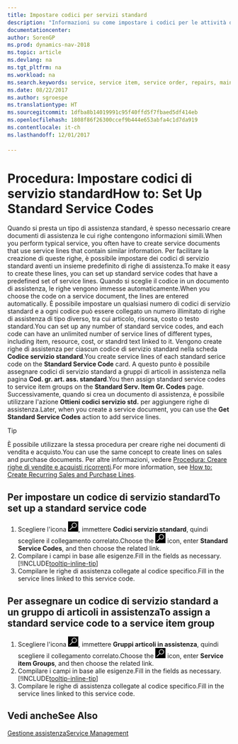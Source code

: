 ```yaml
---
title: Impostare codici per servizi standard
description: "Informazioni su come impostare i codici per le attività di assistenza eseguite di frequente."
documentationcenter: 
author: SorenGP
ms.prod: dynamics-nav-2018
ms.topic: article
ms.devlang: na
ms.tgt_pltfrm: na
ms.workload: na
ms.search.keywords: service, service item, service order, repairs, maintenance
ms.date: 08/22/2017
ms.author: sgroespe
ms.translationtype: HT
ms.sourcegitcommit: 1dfba8b14019991c95f40ffd5f7fbaed5df414eb
ms.openlocfilehash: 1808f86f26300ccef9b444e653abfa4c1d7da919
ms.contentlocale: it-ch
ms.lasthandoff: 12/01/2017

---
```


# <a name="how-to-set-up-standard-service-codes"></a><span data-ttu-id="eb3ed-103">Procedura: Impostare codici di servizio standard</span><span class="sxs-lookup"><span data-stu-id="eb3ed-103">How to: Set Up Standard Service Codes</span></span>
<span data-ttu-id="eb3ed-104">Quando si presta un tipo di assistenza standard, è spesso necessario creare documenti di assistenza le cui righe contengono informazioni simili.</span><span class="sxs-lookup"><span data-stu-id="eb3ed-104">When you perform typical service, you often have to create service documents that use service lines that contain similar information.</span></span> <span data-ttu-id="eb3ed-105">Per facilitare la creazione di queste righe, è possibile impostare dei codici di servizio standard aventi un insieme predefinito di righe di assistenza.</span><span class="sxs-lookup"><span data-stu-id="eb3ed-105">To make it easy to create these lines, you can set up standard service codes that have a predefined set of service lines.</span></span> <span data-ttu-id="eb3ed-106">Quando si sceglie il codice in un documento di assistenza, le righe vengono immesse automaticamente.</span><span class="sxs-lookup"><span data-stu-id="eb3ed-106">When you choose the code on a service document, the lines are entered automatically.</span></span> <span data-ttu-id="eb3ed-107">È possibile impostare un qualsiasi numero di codici di servizio standard e a ogni codice può essere collegato un numero illimitato di righe di assistenza di tipo diverso, tra cui articolo, risorsa, costo o testo standard.</span><span class="sxs-lookup"><span data-stu-id="eb3ed-107">You can set up any number of standard service codes, and each code can have an unlimited number of service lines of different types, including item, resource, cost, or standrd text linked to it.</span></span> <span data-ttu-id="eb3ed-108">Vengono create righe di assistenza per ciascun codice di servizio standard nella scheda **Codice servizio standard**.</span><span class="sxs-lookup"><span data-stu-id="eb3ed-108">You create service lines of each standard serice code on the **Standard Service Code** card.</span></span> <span data-ttu-id="eb3ed-109">A questo punto è possibile assegnare codici di servizio standard a gruppi di articoli in assistenza nella pagina **Cod. gr. art. ass. standard**.</span><span class="sxs-lookup"><span data-stu-id="eb3ed-109">You then assign standard service codes to service item groups on the **Standard Serv. Item Gr. Codes** page.</span></span> <span data-ttu-id="eb3ed-110">Successivamente, quando si crea un documento di assistenza, è possibile utilizzare l'azione **Ottieni codici servizio std.** per aggiungere righe di assistenza.</span><span class="sxs-lookup"><span data-stu-id="eb3ed-110">Later, when you create a service document, you can use the **Get Standard Service Codes** action to add service lines.</span></span>  
  
> [!Tip]
>  <span data-ttu-id="eb3ed-111">È possibile utilizzare la stessa procedura per creare righe nei documenti di vendita e acquisto.</span><span class="sxs-lookup"><span data-stu-id="eb3ed-111">You can use the same concept to create lines on sales and purchase documents.</span></span> <span data-ttu-id="eb3ed-112">Per altre informazioni, vedere [Procedura: Creare righe di vendite e acquisti ricorrenti](sales-how-work-standard-lines.md).</span><span class="sxs-lookup"><span data-stu-id="eb3ed-112">For more information, see [How to: Create Recurring Sales and Purchase Lines](sales-how-work-standard-lines.md).</span></span>    
  
## <a name="to-set-up-a-standard-service-code"></a><span data-ttu-id="eb3ed-113">Per impostare un codice di servizio standard</span><span class="sxs-lookup"><span data-stu-id="eb3ed-113">To set up a standard service code</span></span>    
1. <span data-ttu-id="eb3ed-114">Scegliere l'icona ![Cerca pagina o report](media/ui-search/search_small.png "icona Cerca pagina o report"), immettere **Codici servizio standard**, quindi scegliere il collegamento correlato.</span><span class="sxs-lookup"><span data-stu-id="eb3ed-114">Choose the ![Search for Page or Report](media/ui-search/search_small.png "Search for Page or Report icon") icon, enter **Standard Service Codes**, and then choose the related link.</span></span>  
2. <span data-ttu-id="eb3ed-115">Compilare i campi in base alle esigenze.</span><span class="sxs-lookup"><span data-stu-id="eb3ed-115">Fill in the fields as necessary.</span></span> [!INCLUDE[tooltip-inline-tip](includes/tooltip-inline-tip_md.md)]  
4. <span data-ttu-id="eb3ed-116">Compilare le righe di assistenza collegate al codice specifico.</span><span class="sxs-lookup"><span data-stu-id="eb3ed-116">Fill in the service lines linked to this service code.</span></span>  

## <a name="to-assign-a-standard-service-code-to-a-service-item-group"></a><span data-ttu-id="eb3ed-117">Per assegnare un codice di servizio standard a un gruppo di articoli in assistenza</span><span class="sxs-lookup"><span data-stu-id="eb3ed-117">To assign a standard service code to a service item group</span></span>
1. <span data-ttu-id="eb3ed-118">Scegliere l'icona ![Cerca pagina o report](media/ui-search/search_small.png "icona Cerca pagina o report"), immettere **Gruppi articoli in assistenza**, quindi scegliere il collegamento correlato.</span><span class="sxs-lookup"><span data-stu-id="eb3ed-118">Choose the ![Search for Page or Report](media/ui-search/search_small.png "Search for Page or Report icon") icon, enter **Service item Groups**, and then choose the related link.</span></span>  
2. <span data-ttu-id="eb3ed-119">Compilare i campi in base alle esigenze.</span><span class="sxs-lookup"><span data-stu-id="eb3ed-119">Fill in the fields as necessary.</span></span> [!INCLUDE[tooltip-inline-tip](includes/tooltip-inline-tip_md.md)]
3. <span data-ttu-id="eb3ed-120">Compilare le righe di assistenza collegate al codice specifico.</span><span class="sxs-lookup"><span data-stu-id="eb3ed-120">Fill in the service lines linked to this service code.</span></span>  

## <a name="see-also"></a><span data-ttu-id="eb3ed-121">Vedi anche</span><span class="sxs-lookup"><span data-stu-id="eb3ed-121">See Also</span></span>
[<span data-ttu-id="eb3ed-122">Gestione assistenza</span><span class="sxs-lookup"><span data-stu-id="eb3ed-122">Service Management</span></span>](service-service.md)
